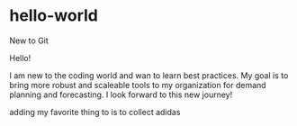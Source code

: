 # hello-world
New to Git

Hello!

I am new to the coding world and wan to learn best practices. My goal is to bring more robust and scaleable tools to my organization for demand planning and forecasting. I look forward to this new journey!

adding my favorite thing to is to collect adidas
